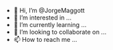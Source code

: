 - 👋 Hi, I’m @JorgeMaggott
- 👀 I’m interested in ...
- 🌱 I’m currently learning ...
- 💞️ I’m looking to collaborate on ...
- 📫 How to reach me ...

<!---
JorgeMaggott/JorgeMaggott is a ✨ special ✨ repository because its `README.md` (this file) appears on your GitHub profile.
You can click the Preview link to take a look at your changes.
--->
